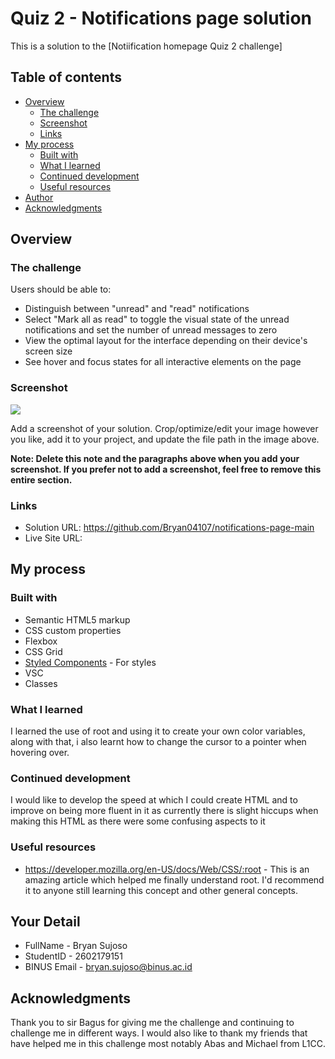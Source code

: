 # Quiz 2 - Notifications page solution

This is a solution to the [Notiification homepage Quiz 2 challenge]

## Table of contents

- [Overview](#overview)
  - [The challenge](#the-challenge)
  - [Screenshot](#screenshot)
  - [Links](#links)
- [My process](#my-process)
  - [Built with](#built-with)
  - [What I learned](#what-i-learned)
  - [Continued development](#continued-development)
  - [Useful resources](#useful-resources)
- [Author](#author)
- [Acknowledgments](#acknowledgments)

## Overview

### The challenge

Users should be able to:

- Distinguish between "unread" and "read" notifications
- Select "Mark all as read" to toggle the visual state of the unread notifications and set the number of unread messages to zero
- View the optimal layout for the interface depending on their device's screen size
- See hover and focus states for all interactive elements on the page


### Screenshot

![](./screenshot.jpg)

Add a screenshot of your solution. Crop/optimize/edit your image however you like, add it to your project, and update the file path in the image above.

**Note: Delete this note and the paragraphs above when you add your screenshot. If you prefer not to add a screenshot, feel free to remove this entire section.**

### Links

- Solution URL: https://github.com/Bryan04107/notifications-page-main
- Live Site URL: 

## My process

### Built with

- Semantic HTML5 markup
- CSS custom properties
- Flexbox
- CSS Grid
- [Styled Components](https://styled-components.com/) - For styles
- VSC
- Classes

### What I learned

I learned the use of root and using it to create your own color variables, along with that, i also learnt how to change the cursor to a pointer when hovering over.

### Continued development

I would like to develop the speed at which I could create HTML and to improve on being more fluent in it as currently there is slight hiccups when making this HTML as there were some confusing aspects to it


### Useful resources

- https://developer.mozilla.org/en-US/docs/Web/CSS/:root - This is an amazing article which helped me finally understand root. I'd recommend it to anyone still learning this concept and other general concepts.

## Your Detail 

- FullName - Bryan Sujoso
- StudentID - 2602179151
- BINUS Email - bryan.sujoso@binus.ac.id

## Acknowledgments

Thank you to sir Bagus for giving me the challenge and continuing to challenge me in different ways. I would also like to thank my friends that have helped me in this challenge most notably Abas and Michael from L1CC.
